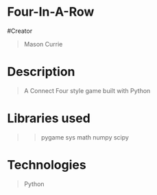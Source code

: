 # Four-In-A-Row
#Creator
> Mason Currie
# Description
> A Connect Four style game built with Python
# Libraries used
>> pygame
 sys
 >>math
 numpy
 scipy
 
 # Technologies
 > Python

